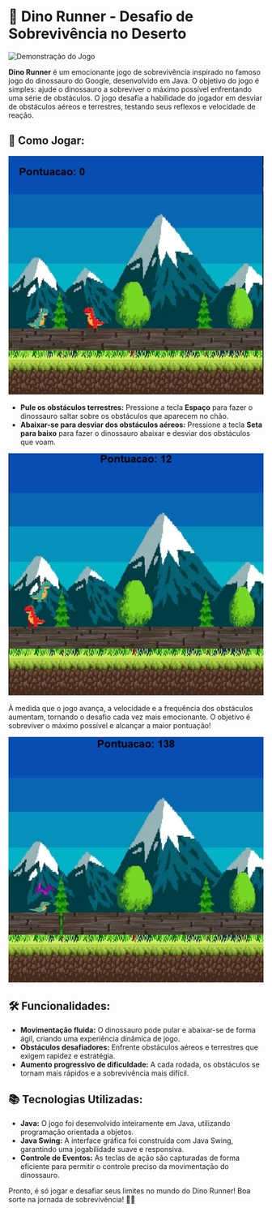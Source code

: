 # 🌟 Dino Runner - Desafio de Sobrevivência no Deserto

![Demonstração do Jogo](Readme/Dino.gif)

**Dino Runner** é um emocionante jogo de sobrevivência inspirado no famoso jogo do dinossauro do Google, desenvolvido em Java. O objetivo do jogo é simples: ajude o dinossauro a sobreviver o máximo possível enfrentando uma série de obstáculos. O jogo desafia a habilidade do jogador em desviar de obstáculos aéreos e terrestres, testando seus reflexos e velocidade de reação.

## 🚀 Como Jogar:

![Captura de Tela](Readme/Capturar.PNG)

- **Pule os obstáculos terrestres:** Pressione a tecla **Espaço** para fazer o dinossauro saltar sobre os obstáculos que aparecem no chão.
- **Abaixar-se para desviar dos obstáculos aéreos:** Pressione a tecla **Seta para baixo** para fazer o dinossauro abaixar e desviar dos obstáculos que voam.

![Captura de Tela](Readme/Capturar2.PNG)

À medida que o jogo avança, a velocidade e a frequência dos obstáculos aumentam, tornando o desafio cada vez mais emocionante. O objetivo é sobreviver o máximo possível e alcançar a maior pontuação!

![Captura de Tela](Readme/Capturar3.PNG)

## 🛠️ Funcionalidades:

- **Movimentação fluida:** O dinossauro pode pular e abaixar-se de forma ágil, criando uma experiência dinâmica de jogo.
- **Obstáculos desafiadores:** Enfrente obstáculos aéreos e terrestres que exigem rapidez e estratégia.
- **Aumento progressivo de dificuldade:** A cada rodada, os obstáculos se tornam mais rápidos e a sobrevivência mais difícil.

## 📚 Tecnologias Utilizadas:

- **Java:** O jogo foi desenvolvido inteiramente em Java, utilizando programação orientada a objetos.
- **Java Swing:** A interface gráfica foi construída com Java Swing, garantindo uma jogabilidade suave e responsiva.
- **Controle de Eventos:** As teclas de ação são capturadas de forma eficiente para permitir o controle preciso da movimentação do dinossauro.

Pronto, é só jogar e desafiar seus limites no mundo do Dino Runner! Boa sorte na jornada de sobrevivência! 🦖🌵
